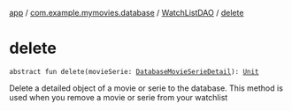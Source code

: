 [app](../../index.md) / [com.example.mymovies.database](../index.md) / [WatchListDAO](index.md) / [delete](./delete.md)

# delete

`abstract fun delete(movieSerie: `[`DatabaseMovieSerieDetail`](../-database-movie-serie-detail/index.md)`): `[`Unit`](https://kotlinlang.org/api/latest/jvm/stdlib/kotlin/-unit/index.html)

Delete a detailed object of a movie or serie to the database.
This method is used when you remove a movie or serie from your watchlist

